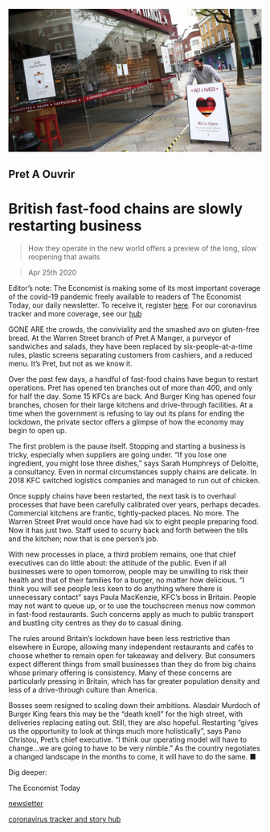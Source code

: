 ![](./images/20200425_BRP503.jpg)

## Pret A Ouvrir

# British fast-food chains are slowly restarting business

> How they operate in the new world offers a preview of the long, slow reopening that awaits

> Apr 25th 2020

Editor’s note: The Economist is making some of its most important coverage of the covid-19 pandemic freely available to readers of The Economist Today, our daily newsletter. To receive it, register [here](https://www.economist.com//newslettersignup). For our coronavirus tracker and more coverage, see our [hub](https://www.economist.com//coronavirus)

GONE ARE the crowds, the conviviality and the smashed avo on gluten-free bread. At the Warren Street branch of Pret A Manger, a purveyor of sandwiches and salads, they have been replaced by six-people-at-a-time rules, plastic screens separating customers from cashiers, and a reduced menu. It’s Pret, but not as we know it.

Over the past few days, a handful of fast-food chains have begun to restart operations. Pret has opened ten branches out of more than 400, and only for half the day. Some 15 KFCs are back. And Burger King has opened four branches, chosen for their large kitchens and drive-through facilities. At a time when the government is refusing to lay out its plans for ending the lockdown, the private sector offers a glimpse of how the economy may begin to open up.

The first problem is the pause itself. Stopping and starting a business is tricky, especially when suppliers are going under. “If you lose one ingredient, you might lose three dishes,” says Sarah Humphreys of Deloitte, a consultancy. Even in normal circumstances supply chains are delicate. In 2018 KFC switched logistics companies and managed to run out of chicken.

Once supply chains have been restarted, the next task is to overhaul processes that have been carefully calibrated over years, perhaps decades. Commercial kitchens are frantic, tightly-packed places. No more. The Warren Street Pret would once have had six to eight people preparing food. Now it has just two. Staff used to scurry back and forth between the tills and the kitchen; now that is one person’s job.

With new processes in place, a third problem remains, one that chief executives can do little about: the attitude of the public. Even if all businesses were to open tomorrow, people may be unwilling to risk their health and that of their families for a burger, no matter how delicious. “I think you will see people less keen to do anything where there is unnecessary contact” says Paula MacKenzie, KFC’s boss in Britain. People may not want to queue up, or to use the touchscreen menus now common in fast-food restaurants. Such concerns apply as much to public transport and bustling city centres as they do to casual dining.

The rules around Britain’s lockdown have been less restrictive than elsewhere in Europe, allowing many independent restaurants and cafés to choose whether to remain open for takeaway and delivery. But consumers expect different things from small businesses than they do from big chains whose primary offering is consistency. Many of these concerns are particularly pressing in Britain, which has far greater population density and less of a drive-through culture than America.

Bosses seem resigned to scaling down their ambitions. Alasdair Murdoch of Burger King fears this may be the “death knell” for the high street, with deliveries replacing eating out. Still, they are also hopeful. Restarting “gives us the opportunity to look at things much more holistically”, says Pano Christou, Pret’s chief executive. “I think our operating model will have to change…we are going to have to be very nimble.” As the country negotiates a changed landscape in the months to come, it will have to do the same. ■

Dig deeper:



The Economist Today

[newsletter](https://www.economist.com//newslettersignup)

[coronavirus tracker and story hub](https://www.economist.com//coronavirus)